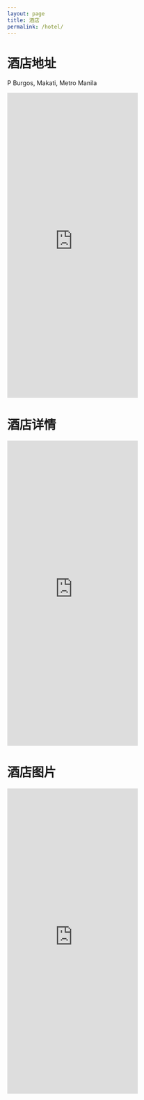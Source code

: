 ```yaml
---
layout: page
title: 酒店
permalink: /hotel/
---
```


# 酒店地址

P Burgos, Makati, Metro Manila

<iframe src="https://skydrive.live.com/embed?cid=8B504C1595CD3973&resid=8B504C1595CD3973%2126382&authkey=AJzDcN30q6g4W0Y&em=2" height="700px" frameborder="0" scrolling="no"></iframe>

# 酒店详情

<iframe src="https://www.google.com/maps/place/Makati+Palace+Hotel/@14.562955,121.029729,15z/data=!4m5!3m4!1s0x0:0x1977d39b9bdf191f!8m2!3d14.562955!4d121.029729" height="700px" frameborder="0" scrolling="no"></iframe>

# 酒店图片

<iframe src="https://www.google.com/maps/uv?hl=zh-CN&pb=!1s0x33a35428ff0a94a3:0x1977d39b9bdf191f!2m22!2m2!1i80!2i80!3m1!2i20!16m16!1b1!2m2!1m1!1e1!2m2!1m1!1e3!2m2!1m1!1e5!2m2!1m1!1e4!2m2!1m1!1e6!3m1!7e115!4shttps://lh5.googleusercontent.com/p/AF1QipOrXsbEmypeqR0ws3cwJv1Wsgd_JnEH43IhZYE1%3Dw134-h160-k-no!5smakati+palace+hotel+-+Google+%E6%90%9C%E7%B4%A2&imagekey=!1e10!2sAF1QipOrXsbEmypeqR0ws3cwJv1Wsgd_JnEH43IhZYE1&sa=X&ved=2ahUKEwiarobLvaPfAhUBrY8KHVjMCkoQoiowC3oECAUQBg" height="700px" frameborder="0" scrolling="no"></iframe>


<!-- # 酒店图片

![hotel1](/assets/img/posts/hotel1.jpg "hotel1")

![hotel2](/assets/img/posts/hotel2.jpg "hotel2")

![hotel3](/assets/img/posts/hotel3.jpg "hotel3")

![hotel4](/assets/img/posts/hotel4.jpg "hotel4")

![hotel5](/assets/img/posts/hotel5.jpg "hotel5")

![hotel6](/assets/img/posts/hotel6.jpg "hotel6")

![hotel7](/assets/img/posts/hotel7.jpg "hotel7") -->
